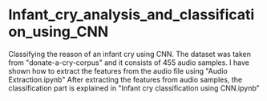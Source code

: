 # Infant_cry_analysis_and_classification_using_CNN
Classifying the reason of an infant cry using CNN.
The dataset was taken from "donate-a-cry-corpus" and it consists of 455 audio samples.
I have shown how to extract the features from the audio file using "Audio Extraction.ipynb"
After extracting the features from audio samples, the classification part is explained in "Infant cry classification using CNN.ipynb"
